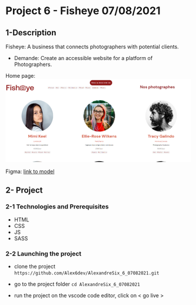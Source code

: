 # Project 6 - Fisheye  07/08/2021

## 1-Description
Fisheye: A business that connects photographers with potential clients.
 
- Demande: 
Create an accessible website for a platform of Photographers.


Home page:
<img src='https://github.com/Alex6dev/AlexandreSix_6_07082021/blob/master/screens/screenHome.png' alt="screenshot"/>

Figma: [link to model](https://www.figma.com/file/pt8xJxC1QffW4HX16QhGZJ/UI-Design-FishEye-FR-OLD?node-id=0%3A1)

## 2- Project

### 2-1 Technologies and Prerequisites
- HTML
- CSS
- JS
- SASS

### 2-2 Launching the project


- clone the project 
`https://github.com/Alex6dev/AlexandreSix_6_07082021.git` 

- go to the project folder 
`cd AlexandreSix_6_07082021`

- run the project 
on the vscode code editor, click on < go live >